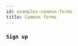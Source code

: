```yaml
---
id: examples-common-forms
title: Common forms
---
```


### `Sign up`

<!-- FIXME: Add interactive playground -->

